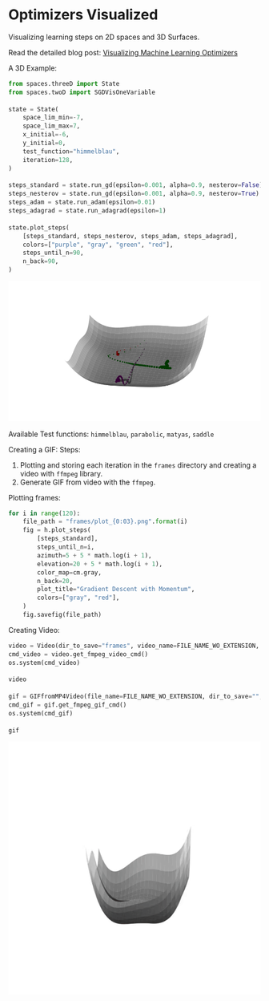 # Optimizers Visualized

Visualizing learning steps on 2D spaces and 3D Surfaces.  

Read the detailed blog post: [Visualizing Machine Learning Optimizers](https://ikocabiyik.com/blog/en/visualizing-ml-optimizers/)  

A 3D Example:  

```python
from spaces.threeD import State
from spaces.twoD import SGDVisOneVariable

state = State(
    space_lim_min=-7,
    space_lim_max=7,
    x_initial=-6,
    y_initial=0,
    test_function="himmelblau",
    iteration=128,
)

steps_standard = state.run_gd(epsilon=0.001, alpha=0.9, nesterov=False)
steps_nesterov = state.run_gd(epsilon=0.001, alpha=0.9, nesterov=True)
steps_adam = state.run_adam(epsilon=0.01)
steps_adagrad = state.run_adagrad(epsilon=1)

state.plot_steps(
    [steps_standard, steps_nesterov, steps_adam, steps_adagrad],
    colors=["purple", "gray", "green", "red"],
    steps_until_n=90,
    n_back=90,
)
```
    
![Optimizers-Visualized](images/optimizers-visualized.png)

Available Test functions: `himmelblau`, `parabolic`, `matyas`, `saddle`  

Creating a GIF:
Steps:

1. Plotting and storing each iteration in the `frames` directory and creating a video with `ffmpeg` library.  
2. Generate GIF from video with the `ffmpeg`.  

Plotting frames:

```python
for i in range(120):
    file_path = "frames/plot_{0:03}.png".format(i)
    fig = h.plot_steps(
        [steps_standard],
        steps_until_n=i,
        azimuth=5 + 5 * math.log(i + 1),
        elevation=20 + 5 * math.log(i + 1),
        color_map=cm.gray,
        n_back=20,
        plot_title="Gradient Descent with Momentum",
        colors=["gray", "red"],
    )
    fig.savefig(file_path)
```

Creating Video:  

```python
video = Video(dir_to_save="frames", video_name=FILE_NAME_WO_EXTENSION, frame_rate=29)
cmd_video = video.get_fmpeg_video_cmd()
os.system(cmd_video)

video

gif = GIFfromMP4Video(file_name=FILE_NAME_WO_EXTENSION, dir_to_save="", frame_rate=29)
cmd_gif = gif.get_fmpeg_gif_cmd()
os.system(cmd_gif)

gif
```

![Optimizers-Visualized](images/optimizers-visualized.gif)  
